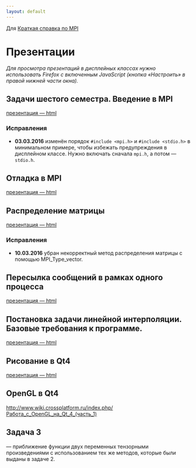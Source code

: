 ```yaml
---
layout: default
---
```

Для
[Краткая справка по MPI](MPI-cheatsheet)

# Презентации
*Для просмотра презентаций в дисплейных классах нужно использовать Firefox с включенным JavaScript (кнопка «Настроить» в правой нижней части окна).*

## Задачи шестого семестра. Введение в MPI
[презентация — html](presentations/01-Introduction-MPI.html)

### Исправления

- **03.03.2016** изменён порядок `#include <mpi.h>` и `#include <stdio.h>` в минимальном примере, чтобы избежать предупреждения в дисплейном классе. Нужно включать сначала `mpi.h`, а потом — `stdio.h`.

## Отладка в MPI
[презентация — html](presentations/02-MPI-rest.html)

## Распределение матрицы
[презентация — html](presentations/03-Matrix-Distribution.html)

### Исправления

- **10.03.2016** убран некорректный метод распределения матрицы с помощью MPI_Type_vector.

## Пересылка сообщений в рамках одного процесса
[презентация — html](presentations/04-MPI-send-to-self.html)

## Постановка задачи линейной интерполяции. Базовые требования к программе.
[презентация — html](presentations/05-Interpolation-Start.html)

## Рисование в Qt4
[презентация — html](presentations/06-Task2.html)

## OpenGL в Qt4
http://www.wiki.crossplatform.ru/index.php/Работа_с_OpenGL_на_Qt_4_(часть_1)

## Задача 3
— приближение функции двух переменных тензорными произведениями с использованием тех же методов, которые были выданы в задаче 2.

